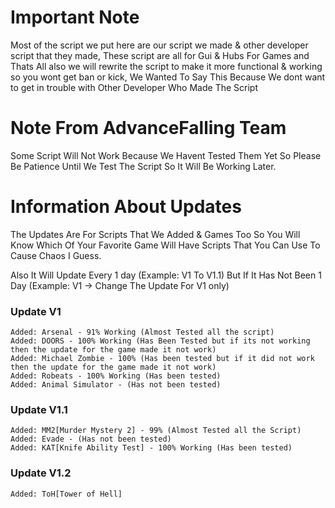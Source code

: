 # Important Note
Most of the script we put here are our script we made & other developer script that they made, These script are all for Gui & Hubs For Games 
and Thats All also we will rewrite the script to make it more functional & working so you wont get ban or kick, We Wanted To Say This Because We dont want to get in trouble with Other Developer Who Made The Script

# Note From AdvanceFalling Team
Some Script Will Not Work Because We Havent Tested Them Yet So Please Be Patience Until We Test The Script So It Will Be Working Later.
# Information About Updates 
The Updates Are For Scripts That We Added & Games Too So You Will Know Which Of Your Favorite Game Will Have Scripts That You Can Use To Cause Chaos I Guess. 

Also It Will Update Every 1 day (Example: V1 To V1.1) But If It Has Not Been 1 Day (Example: V1 -> Change The Update For V1 only)
### Update V1
```
Added: Arsenal - 91% Working (Almost Tested all the script)
Added: DOORS - 100% Working (Has Been Tested but if its not working then the update for the game made it not work)
Added: Michael Zombie - 100% (Has been tested but if it did not work then the update for the game made it not work)
Added: Robeats - 100% Working (Has been tested)
Added: Animal Simulator - (Has not been tested)
```
### Update V1.1
```
Added: MM2[Murder Mystery 2] - 99% (Almost Tested all the Script)
Added: Evade - (Has not been tested)
Added: KAT[Knife Ability Test] - 100% Working (Has been tested)
```
### Update V1.2
```
Added: ToH[Tower of Hell]
```
